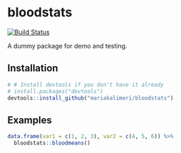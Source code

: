 
<!-- README.md is generated from README.Rmd. Please edit that file -->
bloodstats
==========

[![Build Status](https://travis-ci.org/mariakalimeri/bloodstats.svg?branch=master)](https://travis-ci.org/mariakalimeri/bloodstats)

A dummy package for demo and testing.

Installation
------------

``` r
# # Install devtools if you don't have it already
# install.packages("devtools")
devtools::install_github("mariakalimeri/bloodstats")
```

Examples
--------

``` r
data.frame(var1 = c(1, 2, 3), var2 = c(4, 5, 6)) %>%
  bloodstats::bloodmeans()
```
